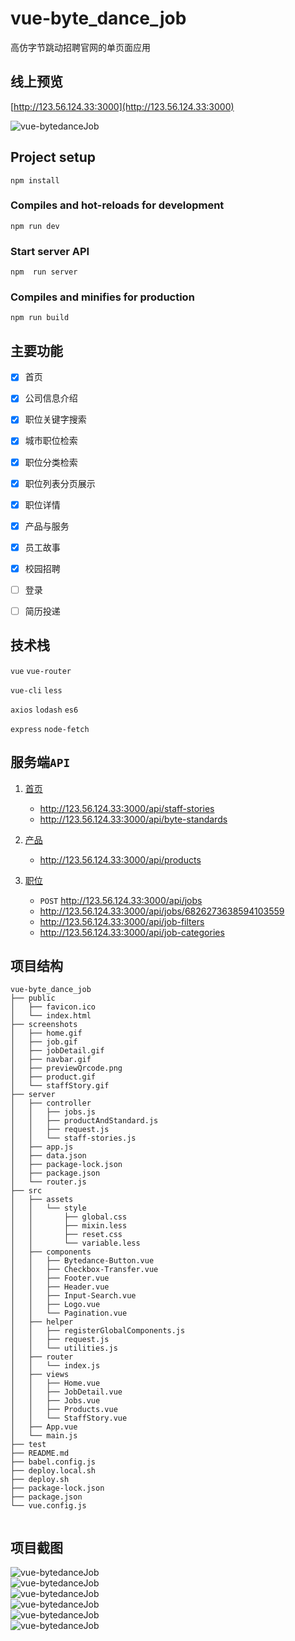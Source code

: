 # vue-byte_dance_job

高仿字节跳动招聘官网的单页面应用

## 线上预览

[http://123.56.124.33:3000](http://123.56.124.33:3000)

![vue-bytedanceJob](./screenshots/previewQrcode.png)

## Project setup

```
npm install
```

### Compiles and hot-reloads for development

```
npm run dev
```

### Start server API

```
npm  run server
```

### Compiles and minifies for production

```
npm run build
```

## 主要功能

- [x] 首页
- [x] 公司信息介绍
- [x] 职位关键字搜索
- [x] 城市职位检索
- [x] 职位分类检索
- [x] 职位列表分页展示
- [x] 职位详情
- [x] 产品与服务
- [x] 员工故事
- [x] 校园招聘

- [ ] 登录
- [ ] 简历投递

## 技术栈

`vue` `vue-router`

`vue-cli` `less`

`axios` `lodash` `es6`

`express` `node-fetch`

## 服务端`API`

1. [首页](./docs/home.md)
   - http://123.56.124.33:3000/api/staff-stories
   - http://123.56.124.33:3000/api/byte-standards
2. [产品](./docs/product.md)

   - http://123.56.124.33:3000/api/products

3. [职位](./docs/job.md)

   - `POST` http://123.56.124.33:3000/api/jobs

   * http://123.56.124.33:3000/api/jobs/6826273638594103559

   - http://123.56.124.33:3000/api/job-filters

   * http://123.56.124.33:3000/api/job-categories

## 项目结构

```
vue-byte_dance_job
├── public
│   ├── favicon.ico
│   └── index.html
├── screenshots
│   ├── home.gif
│   ├── job.gif
│   ├── jobDetail.gif
│   ├── navbar.gif
│   ├── previewQrcode.png
│   ├── product.gif
│   └── staffStory.gif
├── server
│   ├── controller
│   │   ├── jobs.js
│   │   ├── productAndStandard.js
│   │   ├── request.js
│   │   └── staff-stories.js
│   ├── app.js
│   ├── data.json
│   ├── package-lock.json
│   ├── package.json
│   └── router.js
├── src
│   ├── assets
│   │   └── style
│   │       ├── global.css
│   │       ├── mixin.less
│   │       ├── reset.css
│   │       └── variable.less
│   ├── components
│   │   ├── Bytedance-Button.vue
│   │   ├── Checkbox-Transfer.vue
│   │   ├── Footer.vue
│   │   ├── Header.vue
│   │   ├── Input-Search.vue
│   │   ├── Logo.vue
│   │   └── Pagination.vue
│   ├── helper
│   │   ├── registerGlobalComponents.js
│   │   ├── request.js
│   │   └── utilities.js
│   ├── router
│   │   └── index.js
│   ├── views
│   │   ├── Home.vue
│   │   ├── JobDetail.vue
│   │   ├── Jobs.vue
│   │   ├── Products.vue
│   │   └── StaffStory.vue
│   ├── App.vue
│   └── main.js
├── test
├── README.md
├── babel.config.js
├── deploy.local.sh
├── deploy.sh
├── package-lock.json
├── package.json
└── vue.config.js


```

## 项目截图

![vue-bytedanceJob](./screenshots/navbar.gif)<br>
![vue-bytedanceJob](./screenshots/home.gif)<br>
![vue-bytedanceJob](./screenshots/job.gif)<br>
![vue-bytedanceJob](./screenshots/jobDetail.gif)<br>
![vue-bytedanceJob](./screenshots/product.gif)<br>
![vue-bytedanceJob](./screenshots/staffStory.gif)
